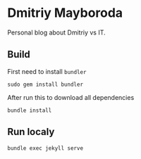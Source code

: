 # Dmitriy Mayboroda

Personal blog about Dmitriy vs IT.

## Build
First need to install `bundler`
```
sudo gem install bundler
```
After run this to download all dependencies

```
bundle install
```

## Run localy
```
bundle exec jekyll serve
```